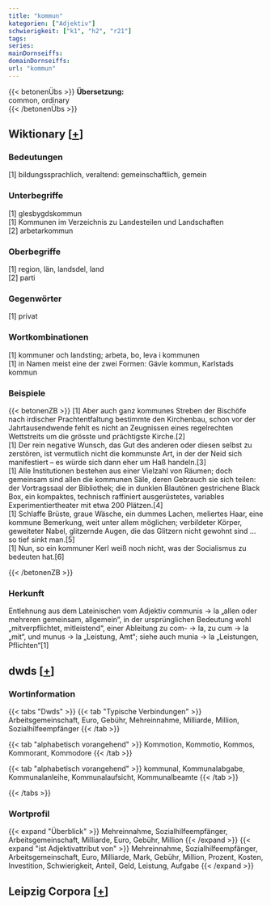 ```yaml
---
title: "kommun"
kategorien: ["Adjektiv"]
schwierigkeit: ["k1", "h2", "r21"]
tags:
series:
mainDornseiffs:
domainDornseiffs:
url: "kommun"
---
```


{{< betonenÜbs >}}
**Übersetzung:**  
common, ordinary  
{{< /betonenÜbs >}}

## Wiktionary [[+](https://de.wiktionary.org/wiki/kommun)]

### Bedeutungen
[1] bildungssprachlich, veraltend: gemeinschaftlich, gemein  

### Unterbegriffe
[1] glesbygdskommun  
[1] Kommunen im Verzeichnis zu Landesteilen und Landschaften  
[2] arbetarkommun  

### Oberbegriffe
[1] region, län, landsdel, land  
[2] parti  

### Gegenwörter
[1] privat  

### Wortkombinationen
[1] kommuner och landsting; arbeta, bo, leva i kommunen  
[1] in Namen meist eine der zwei Formen: Gävle kommun, Karlstads kommun  

### Beispiele
{{< betonenZB >}}
[1] Aber auch ganz kommunes Streben der Bischöfe nach irdischer Prachtentfaltung bestimmte den Kirchenbau, schon vor der Jahrtausendwende fehlt es nicht an Zeugnissen eines regelrechten Wettstreits um die grösste und prächtigste Kirche.[2]  
[1] Der rein negative Wunsch, das Gut des anderen oder diesen selbst zu zerstören, ist vermutlich nicht die kommunste Art, in der der Neid sich manifestiert – es würde sich dann eher um Haß handeln.[3]  
[1] Alle Institutionen bestehen aus einer Vielzahl von Räumen; doch gemeinsam sind allen die kommunen Säle, deren Gebrauch sie sich teilen: der Vortragssaal der Bibliothek; die in dunklen Blautönen gestrichene Black Box, ein kompaktes, technisch raffiniert ausgerüstetes, variables Experimentiertheater mit etwa 200 Plätzen.[4]  
[1] Schlaffe Brüste, graue Wäsche, ein dummes Lachen, meliertes Haar, eine kommune Bemerkung, weit unter allem möglichen; verbildeter Körper, geweiteter Nabel, glitzernde Augen, die das Glitzern nicht gewohnt sind … so tief sinkt man.[5]  
[1] Nun, so ein kommuner Kerl weiß noch nicht, was der Socialismus zu bedeuten hat.[6]  

{{< /betonenZB >}}
### Herkunft
Entlehnung aus dem Lateinischen vom Adjektiv communis → la „allen oder mehreren gemeinsam, allgemein“, in der ursprünglichen Bedeutung wohl „mitverpflichtet, mitleistend“, einer Ableitung zu com- → la, zu cum → la „mit“, und munus → la „Leistung, Amt“; siehe auch munia → la „Leistungen, Pflichten“[1]  



## dwds [[+](https://www.dwds.de/wb/kommun)]

### Wortinformation
{{< tabs "Dwds" >}}
{{< tab "Typische Verbindungen" >}}
Arbeitsgemeinschaft, Euro, Gebühr, Mehreinnahme, Milliarde, Million, Sozialhilfeempfänger
{{< /tab >}}

{{< tab "alphabetisch vorangehend" >}}
Kommotion, Kommotio, Kommos, Kommorant, Kommodore
{{< /tab >}}

{{< tab "alphabetisch vorangehend" >}}
kommunal, Kommunalabgabe, Kommunalanleihe, Kommunalaufsicht, Kommunalbeamte
{{< /tab >}}

{{< /tabs >}}

### Wortprofil
{{< expand "Überblick" >}} Mehreinnahme, Sozialhilfeempfänger, Arbeitsgemeinschaft, Milliarde, Euro, Gebühr, Million {{< /expand >}}
{{< expand "ist Adjektivattribut von" >}} Mehreinnahme, Sozialhilfeempfänger, Arbeitsgemeinschaft, Euro, Milliarde, Mark, Gebühr, Million, Prozent, Kosten, Investition, Schwierigkeit, Anteil, Geld, Leistung, Aufgabe {{< /expand >}}

## Leipzig Corpora [[+](https://corpora.uni-leipzig.de/en/res?word=kommun&corpusId=deu_newscrawl-public_2018)]

